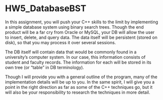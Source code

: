 # HW5_DatabaseBST
In this assignment, you will push your C++ skills to the limit by implementing a simple database system using binary search trees. Though the end product will be a far cry from Oracle or MySQL, your DB will allow the user to insert, delete, and query data. The data itself will be persistent (stored on disk), so that you may process it over several sessions. 

The DB itself will contain data that would be commonly found in a university’s computer system. In our case, this information consists of student and faculty records. The information for each will be stored in its own tree (or “table” in DB terminology). 

Though I will provide you with a general outline of the program, many of the implementation details will be up to you. In the same spirit, I will give you a point in the right direction as far as some of the C++ techniques go, but it will also be your responsibility to research the techniques in more detail.
